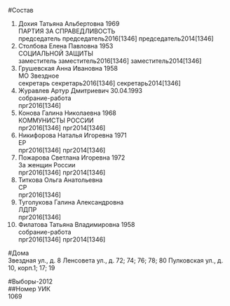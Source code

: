 #Состав  
1. Дохия Татьяна Альбертовна 1969  
    ПАРТИЯ ЗА СПРАВЕДЛИВОСТЬ  
    председатель председатель2016[1346] председатель2014[1346]  
2. Столбова Елена Павловна 1953  
    СОЦИАЛЬНОЙ ЗАЩИТЫ  
    заместитель заместитель2016[1346] заместитель2014[1346]  
3. Грушевская Анна Ивановна 1958  
    МО Звездное  
    секретарь секретарь2016[1346] секретарь2014[1346]  
4. Журавлев Артур Дмитриевич 30.04.1993  
    собрание-работа  
    прг2016[1346]  
5. Конова Галина Николаевна 1968  
    КОММУНИСТЫ РОССИИ  
    прг2016[1346] прг2014[1346]  
6. Никифорова Наталья Игоревна 1971  
    ЕР  
    прг2016[1346] прг2014[1346]  
7. Пожарова Светлана Игоревна 1972  
    За женщин России  
    прг2016[1346] прг2014[1346]  
8. Титкова Ольга Анатольевна  
    СР  
    прг2016[1346]  
9. Туголукова Галина Александровна  
    ЛДПР  
    прг2016[1346]  
10. Филатова Татьяна Владимировна 1958  
    собрание-работа  
    прг2016[1346] прг2014[1346]  
  
#Дома  
Звездная ул., д. 8 Ленсовета ул., д. 72; 74; 76; 78; 80 Пулковская ул., д. 10, корп.1; 17; 19  
  
#Выборы-2012  
##Номер УИК  
1069  
